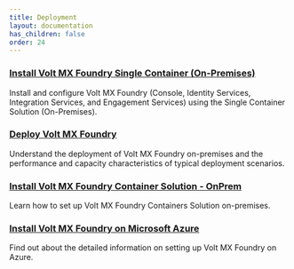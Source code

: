 ```yaml
---
title: Deployment 
layout: documentation
has_children: false
order: 24
---
```


### [Install Volt MX Foundry Single Container (On-Premises)](Foundry/voltmxfoundry_single_container/Content/Introduction_Single.html)
Install and configure Volt MX Foundry (Console, Identity Services, Integration Services, and Engagement Services) using the Single Container Solution (On-Premises).

### [Deploy Volt MX Foundry](Foundry/voltmx_Foundry_deployment_guide/Content/Introduction.html)
Understand the deployment of Volt MX Foundry on-premises and the performance and capacity characteristics of typical deployment scenarios.

### [Install Volt MX Foundry Container Solution - OnPrem](Foundry/voltmxfoundry_containers_solution_on-prem/Content/Introduction.html)
Learn how to set up Volt MX Foundry Containers Solution on-premises.

### [Install Volt MX Foundry on Microsoft Azure](Foundry/voltmxfoundry_on_azure/Content/Introduction.html)
Find out about the detailed information on setting up Volt MX Foundry on Azure.
